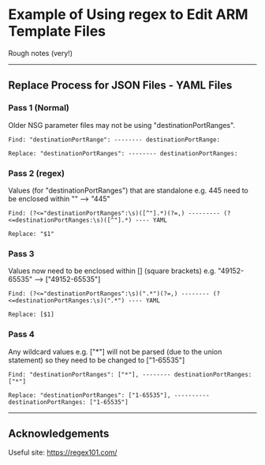 # Example of Using regex to Edit ARM Template Files

Rough notes (very!)

----

## Replace Process for JSON Files - YAML Files

### Pass 1 (Normal)

Older NSG parameter files may not be using "destinationPortRanges".

```plaintext
Find: "destinationPortRange": -------- destinationPortRange:

Replace: "destinationPortRanges": -------- destinationPortRanges:
```

### Pass 2 (regex)

Values (for "destinationPortRanges") that are standalone e.g. 445 need to be enclosed within "" --> "445"

```plaintext
Find: (?<="destinationPortRanges":\s)([^"].*)(?=,) --------- (?<=destinationPortRanges:\s)([^"].*) ---- YAML

Replace: "$1"
```

### Pass 3

Values now need to be enclosed within [] (square brackets) e.g. "49152-65535" --> ["49152-65535"]

```plaintext
Find: (?<="destinationPortRanges":\s)(".*")(?=,) -------- (?<=destinationPortRanges:\s)(".*") ---- YAML

Replace: [$1]
```

### Pass 4

Any wildcard values e.g. ["*"] will not be parsed (due to the union statement) so they need to be changed to ["1-65535"]

```plaintext
Find: "destinationPortRanges": ["*"], -------- destinationPortRanges: ["*"]

Replace: "destinationPortRanges": ["1-65535"], ---------- destinationPortRanges: ["1-65535"]
```

----

## Acknowledgements

Useful site: <https://regex101.com/>
